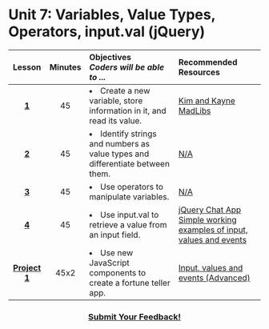 # Unit 7: Variables, Value Types, Operators, input.val (jQuery)





|Lesson|Minutes|Objectives <br> *Coders will be able to ...*|Recommended Resources|
|:-------:|:-------:|:-------|:-------|
|[**1**](https://docs.google.com/presentation/d/1cR_YDhz4DGt0Ac01gEvkNQ5bkL-nuYbuQjCJNBTvu9w/edit)|45| <li>Create a new variable, store information in it, and read its value.</li> |[Kim and Kayne MadLibs](https://gist.github.com/Bijesse/fc6d7f083812193edde5ac3f9865d11a)|
|[**2**](https://docs.google.com/presentation/d/1L8fl2_euOsZUsJit9VS3rvxIppZK6EIB53M_KDodTp0/edit#slide=id.g1b2b1962d2_0_158)|45|<li> Identify strings and numbers as value types and differentiate between them.</li> |[N/A]()|
|[**3**](https://docs.google.com/presentation/d/11j8WuhSk-NLyAh9iXFCebYYajsnz8YYfQM3ilJBtl28/edit#slide=id.g1d0118cf2a_0_406)|45|<li> Use operators to manipulate variables.</li> |[N/A]()|
|[**4**](https://docs.google.com/presentation/d/1X18WbGscP1fT7Bf1E3OECW2gXbrqdDnUsujajjCEdus/edit)|45|<li> Use input.val to retrieve a value from an input field.</li> |[jQuery Chat App](https://docs.google.com/presentation/d/18FW4QA7NVAMQOajZZY3HTKWc_uxRyzHpUIAseL50mvg/edit#slide=id.g14ecb9111c_1_0)<br>[Simple working examples of input, values and events](https://popcode.org/?gist=841514bbb3b01cf8901cfa839fdb5dbf)|
|[**Project 1**](https://docs.google.com/presentation/d/16Ca0nrtt-mLrmfQIcmb0i7c--lzQFSnxmuiMWs_nZy4/edit#slide=id.g1b32623398_0_0)|45x2|<li>Use new JavaScript components to create a fortune teller app.</li>|[Input, values and events (Advanced)](https://popcode.org/?gist=784f790aa8c5c269cd23fa030b44c61c)|

<h3 align="center"><a href="https://docs.google.com/forms/d/e/1FAIpQLSfx0wkLyw_jSOhWR2yY8GTR8TV2NXYZc40us7aPHnl9bO6WAQ/viewform">Submit Your Feedback!</a></h3>


